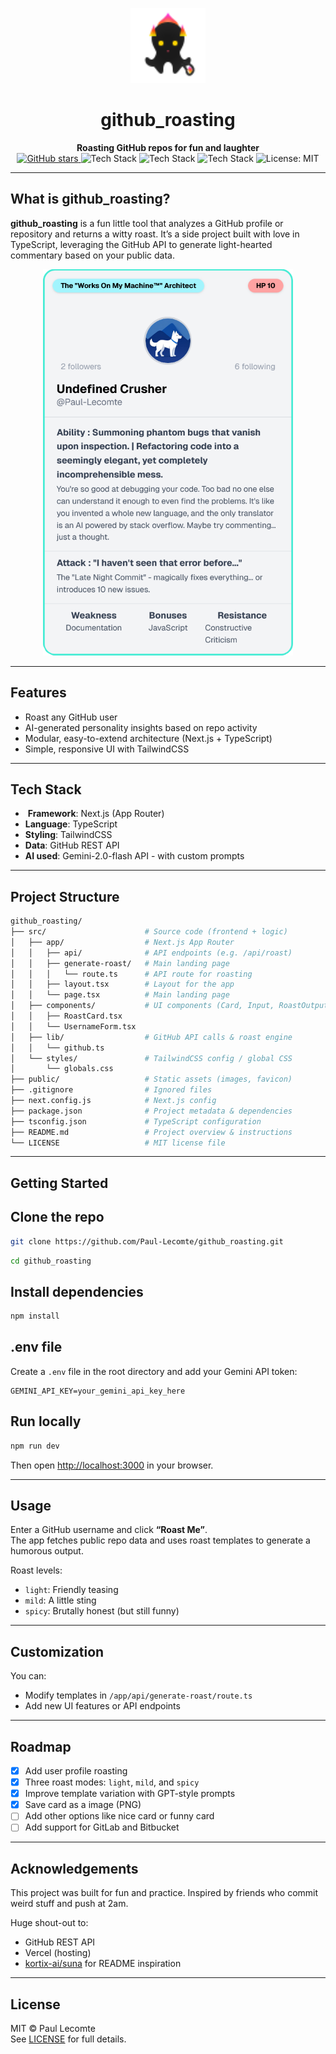 <!-- PROJECT TITLE & BADGES -->
<p align="center">
  <img src="public/flammingoctopus.svg" alt="Logo" width="120" />
</p>
<h1 align="center">github_roasting</h1>
<p align="center">
  <strong> Roasting GitHub repos for fun and laughter</strong><br>
  <a href="https://github.com/Paul-Lecomte/github_roasting/stargazers">
    <img alt="GitHub stars" src="https://img.shields.io/github/stars/Paul-Lecomte/github_roasting?style=social">
  </a>
  <img alt="Tech Stack" src="https://img.shields.io/badge/Next.js-000?logo=nextdotjs&logoColor=white&label=Next.js">
  <img alt="Tech Stack" src="https://img.shields.io/badge/TypeScript-3178c6?logo=typescript&logoColor=white">
  <img alt="Tech Stack" src="https://img.shields.io/badge/Tailwind_CSS-38bdf8?logo=tailwindcss&logoColor=white">
  <img alt="License: MIT" src="https://img.shields.io/badge/License-MIT-green.svg">
</p>

---

##  What is github_roasting?
**github_roasting** is a fun little tool that analyzes a GitHub profile or repository and returns a witty roast. It’s a side project built with love in TypeScript, leveraging the GitHub API to generate light-hearted commentary based on your public data.
<p align="center">
  <img src="public/example-roast-card.png" alt="Example Roast Card" width="400" />
</p>

---

##  Features

-  Roast any GitHub user
-  AI-generated personality insights based on repo activity
-  Modular, easy-to-extend architecture (Next.js + TypeScript)
-  Simple, responsive UI with TailwindCSS

---

##  Tech Stack

- ️ **Framework**: Next.js (App Router)
-  **Language**: TypeScript
-  **Styling**: TailwindCSS
-  **Data**: GitHub REST API
-  **AI used**: Gemini-2.0-flash API - with custom prompts

---

## Project Structure

```bash
github_roasting/
├── src/                      # Source code (frontend + logic)
│   ├── app/                  # Next.js App Router
│   │   ├── api/              # API endpoints (e.g. /api/roast)
│   │   ├── generate-roast/   # Main landing page
│   │   │   └── route.ts      # API route for roasting
│   │   ├── layout.tsx        # Layout for the app
│   │   └── page.tsx          # Main landing page
│   ├── components/           # UI components (Card, Input, RoastOutput…)
│   │   ├── RoastCard.tsx
│   │   └── UsernameForm.tsx
│   ├── lib/                  # GitHub API calls & roast engine
│   │   └── github.ts
│   └── styles/               # TailwindCSS config / global CSS
│       └── globals.css
├── public/                   # Static assets (images, favicon)
├── .gitignore                # Ignored files
├── next.config.js            # Next.js config
├── package.json              # Project metadata & dependencies
├── tsconfig.json             # TypeScript configuration
├── README.md                 # Project overview & instructions
└── LICENSE                   # MIT license file

```

---

## Getting Started


## Clone the repo
```bash
git clone https://github.com/Paul-Lecomte/github_roasting.git
```

```bash
cd github_roasting
```

## Install dependencies
```bash
npm install
```

## .env file
Create a `.env` file in the root directory and add your Gemini API token:
```dotenv
GEMINI_API_KEY=your_gemini_api_key_here
```


## Run locally
```bash
npm run dev
```
Then open [http://localhost:3000](http://localhost:3000) in your browser.

---

## Usage

Enter a GitHub username and click **“Roast Me”**.  
The app fetches public repo data and uses roast templates to generate a humorous output.

Roast levels:
- `light`: Friendly teasing
- `mild`: A little sting
- `spicy`: Brutally honest (but still funny)

---

## Customization

You can:
- Modify templates in `/app/api/generate-roast/route.ts`
- Add new UI features or API endpoints

---

## Roadmap

- [x] Add user profile roasting
- [x] Three roast modes: `light`, `mild`, and `spicy`
- [x] Improve template variation with GPT-style prompts
- [x] Save card as a image (PNG)
- [ ] Add other options like nice card or funny card
- [ ] Add support for GitLab and Bitbucket

---

## Acknowledgements

This project was built for fun and practice. Inspired by friends who commit weird stuff and push at 2am.

Huge shout-out to:
- GitHub REST API
- Vercel (hosting)
- [kortix-ai/suna](https://github.com/kortix-ai/suna) for README inspiration

---

## License

MIT © Paul Lecomte  
See [LICENSE](./LICENSE) for full details.
